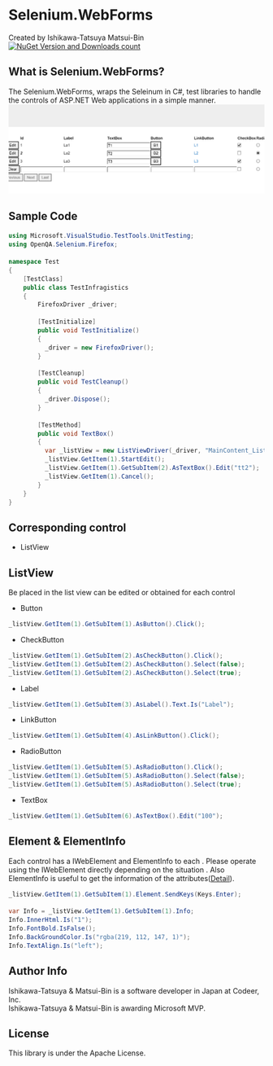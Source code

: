 # Selenium.WebForms

Created by Ishikawa-Tatsuya Matsui-Bin  
[![NuGet Version and Downloads count](https://buildstats.info/nuget/Selenium.WebForms)](https://www.nuget.org/packages/Selenium.WebForms/)

What is Selenium.WebForms?
---
The Selenium.WebForms, wraps the Seleinum in C#, test libraries to handle the controls of ASP.NET Web applications in a simple manner.
![image](/image.png)

Sample Code
---
```cs  
using Microsoft.VisualStudio.TestTools.UnitTesting;
using OpenQA.Selenium.Firefox;

namespace Test
{
    [TestClass]
    public class TestInfragistics
    {
        FirefoxDriver _driver;

        [TestInitialize]
        public void TestInitialize()
        {
          _driver = new FirefoxDriver();
        }

        [TestCleanup]
        public void TestCleanup()
        {
          _driver.Dispose();
        }

        [TestMethod]
        public void TextBox()
        {
          var _listView = new ListViewDriver(_driver, "MainContent_ListViewTestTarget");
          _listView.GetItem(1).StartEdit();
          _listView.GetItem(1).GetSubItem(2).AsTextBox().Edit("tt2");
          _listView.GetItem(1).Cancel();
        }
    }
}
```
Corresponding control
---
- ListView


ListView
---
Be placed in the list view can be edited or obtained for each control

- Button
```cs 
_listView.GetItem(1).GetSubItem(1).AsButton().Click();
```
- CheckButton
```cs 
_listView.GetItem(1).GetSubItem(2).AsCheckButton().Click();
_listView.GetItem(1).GetSubItem(2).AsCheckButton().Select(false);
_listView.GetItem(1).GetSubItem(2).AsCheckButton().Select(true);
```
- Label
```cs 
_listView.GetItem(1).GetSubItem(3).AsLabel().Text.Is("Label");
```
- LinkButton
```cs 
_listView.GetItem(1).GetSubItem(4).AsLinkButton().Click();
```
- RadioButton
```cs 
_listView.GetItem(1).GetSubItem(5).AsRadioButton().Click();
_listView.GetItem(1).GetSubItem(5).AsRadioButton().Select(false);
_listView.GetItem(1).GetSubItem(5).AsRadioButton().Select(true);
```
- TextBox
```cs 
_listView.GetItem(1).GetSubItem(6).AsTextBox().Edit("100");
```

Element & ElementInfo
---
Each control has a IWebElement and ElementInfo to each . Please operate using the IWebElement directly depending on the situation . Also ElementInfo is useful to get the information of the attributes([Detail](https://github.com/Codeer-Software/Selenium.StandardControls/blob/master/README.md#about-element--elementinfo)).

```cs 
_listView.GetItem(1).GetSubItem(1).Element.SendKeys(Keys.Enter);

var Info = _listView.GetItem(1).GetSubItem(1).Info;
Info.InnerHtml.Is("1");
Info.FontBold.IsFalse();
Info.BackGroundColor.Is("rgba(219, 112, 147, 1)");
Info.TextAlign.Is("left");
```
Author Info
---
Ishikawa-Tatsuya & Matsui-Bin is a software developer in Japan at Codeer, Inc.  
Ishikawa-Tatsuya & Matsui-Bin is awarding Microsoft MVP.

License
---
This library is under the Apache License.
